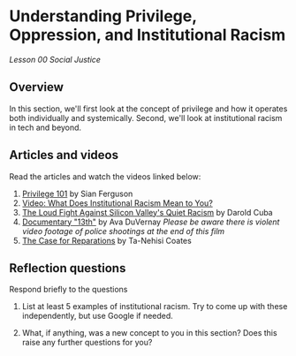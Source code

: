 # Understanding Privilege, Oppression, and Institutional Racism
_Lesson 00 Social Justice_

## Overview
In this section, we'll first look at the concept of privilege and how it operates both individually and systemically. Second, we'll look at institutional racism in tech and beyond.

## Articles and videos
Read the articles and watch the videos linked below:

1. [Privilege 101](http://everydayfeminism.com/2014/09/what-is-privilege/) by Sian Ferguson
1. [Video: What Does Institutional Racism Mean to You?](http://projects.seattletimes.com/2016/under-our-skin/#institutional_racism)
1. [The Loud Fight Against Silicon Valley's Quiet Racism](http://motherboard.vice.com/read/the-loud-fight-against-silicon-valleys-quiet-racism) by Darold Cuba
1. [Documentary "13th"](https://www.netflix.com/title/80091741) by Ava DuVernay *Please be aware there is violent video footage of police shootings at the end of this film*
1. [The Case for Reparations](http://www.theatlantic.com/magazine/archive/2014/06/the-case-for-reparations/361631/) by Ta-Nehisi Coates

## Reflection questions
Respond briefly to the questions

1. List at least 5 examples of institutional racism. Try to come up with these independently, but use Google if needed.

1. What, if anything, was a new concept to you in this section? Does this raise any further questions for you?
